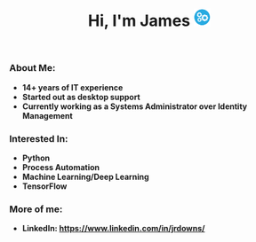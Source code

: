 <p>
  <h1 align="center"><b>Hi, I'm James <img src="automationBlue.png" alt="" width="30"></h1>
</p>
<br />

### About Me:
- 14+ years of IT experience
- Started out as desktop support
- Currently working as a Systems Administrator over Identity Management

### Interested In:
- Python
- Process Automation
- Machine Learning/Deep Learning
- TensorFlow

### More of me:
- LinkedIn: https://www.linkedin.com/in/jrdowns/

<!---
jrdowns/jrdowns is a ✨ special ✨ repository because its `README.md` (this file) appears on your GitHub profile.
You can click the Preview link to take a look at your changes.
--->
